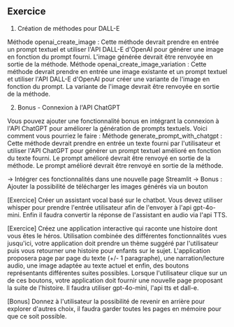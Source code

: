## Exercice

1. Création de méthodes pour DALL-E

Méthode openai_create_image : Cette méthode devrait prendre en entrée un prompt textuel et utiliser l'API DALL-E d'OpenAI pour générer une image en fonction du prompt fourni. L'image générée devrait être renvoyée en sortie de la méthode.
Méthode openai_create_image_variation : Cette méthode devrait prendre en entrée une image existante et un prompt textuel et utiliser l'API DALL-E d'OpenAI pour créer une variante de l'image en fonction du prompt. La variante de l'image devrait être renvoyée en sortie de la méthode.

2. Bonus - Connexion à l'API ChatGPT

Vous pouvez ajouter une fonctionnalité bonus en intégrant la connexion à l'API ChatGPT pour améliorer la génération de prompts textuels. Voici comment vous pourriez le faire :
Méthode generate_prompt_with_chatgpt : Cette méthode devrait prendre en entrée un texte fourni par l'utilisateur et utiliser l'API ChatGPT pour générer un prompt textuel amélioré en fonction du texte fourni. Le prompt amélioré devrait être renvoyé en sortie de la méthode. Le prompt amélioré devrait être renvoyé en sortie de la méthode.

-> Intégrer ces fonctionnalités dans une nouvelle page Streamlit
-> Bonus : Ajouter la possibilité de télécharger les images générés via un bouton


[Exercice]
Créer un assistant vocal basé sur le chatbot.
Vous devez utiliser whisper pour prendre l'entrée utilisateur afin de l'envoyer à l'api gpt-4o-mini. Enfin il faudra convertir la réponse de l'assistant en audio via l'api TTS.



[Exercice]
Créez une application interactive qui raconte une histoire dont vous êtes le héros.
Utilisation combinée des différentes fonctionnalités vues jusqu'ici, votre application doit prendre un thème suggéré par l'utilisateur puis vous retourner une histoire pour enfants sur le sujet.
L'application proposera page par page du texte (+/- 1 paragraphe), une narration/lecture audio, une image adaptée au texte actuel et enfin, des boutons représentants différentes suites possibles.
Lorsque l'utilisateur clique sur un de ces boutons, votre application doit fournir une nouvelle page proposant la suite de l'histoire.
Il faudra utiliser gpt-4o-mini, l'api tts et dall-e.
 
[Bonus]
Donnez à l'utilisateur la possibilité de revenir en arrière pour explorer d'autres choix, il faudra garder toutes les pages en mémoire pour que ce soit possible.